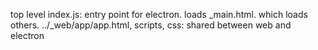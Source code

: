 top level index.js: entry point for electron. loads _main.html. which loads others.
../_web/app/app.html, scripts, css: shared between web and electron